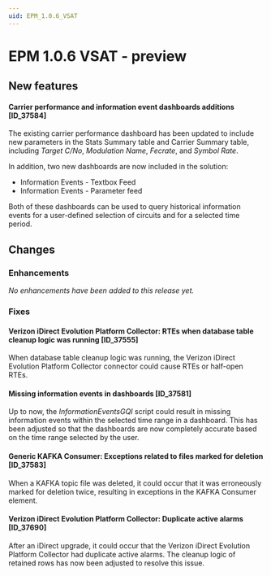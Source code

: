 ```yaml
---
uid: EPM_1.0.6_VSAT
---
```


# EPM 1.0.6 VSAT - preview

## New features

#### Carrier performance and information event dashboards additions [ID_37584]

The existing carrier performance dashboard has been updated to include new parameters in the Stats Summary table and Carrier Summary table, including *Target C/No*, *Modulation Name*, *Fecrate*, and *Symbol Rate*.

In addition, two new dashboards are now included in the solution:

- Information Events - Textbox Feed
- Information Events - Parameter feed

Both of these dashboards can be used to query historical information events for a user-defined selection of circuits and for a selected time period.

## Changes

### Enhancements

*No enhancements have been added to this release yet.*

### Fixes

#### Verizon iDirect Evolution Platform Collector: RTEs when database table cleanup logic was running [ID_37555]

When database table cleanup logic was running, the Verizon iDirect Evolution Platform Collector connector could cause RTEs or half-open RTEs.

#### Missing information events in dashboards [ID_37581]

Up to now, the *InformationEventsGQI* script could result in missing information events within the selected time range in a dashboard. This has been adjusted so that the dashboards are now completely accurate based on the time range selected by the user.

#### Generic KAFKA Consumer: Exceptions related to files marked for deletion [ID_37583]

When a KAFKA topic file was deleted, it could occur that it was erroneously marked for deletion twice, resulting in exceptions in the KAFKA Consumer element.

#### Verizon iDirect Evolution Platform Collector: Duplicate active alarms [ID_37690]

After an iDirect upgrade, it could occur that the Verizon iDirect Evolution Platform Collector had duplicate active alarms. The cleanup logic of retained rows has now been adjusted to resolve this issue.
